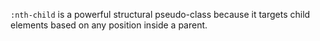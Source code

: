 `:nth-child` is a powerful structural pseudo-class because it targets child elements based on any position inside a parent.